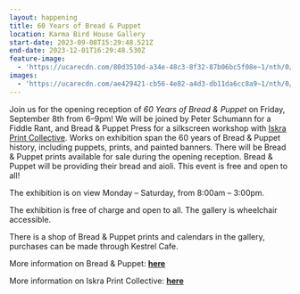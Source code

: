 ```yaml
---
layout: happening
title: 60 Years of Bread & Puppet
location: Karma Bird House Gallery
start-date: 2023-09-08T15:29:48.521Z
end-date: 2023-12-01T16:29:48.530Z
feature-image:
  - 'https://ucarecdn.com/80d3510d-a34e-48c3-8f32-87b06bc5f08e~1/nth/0/'
images:
  - 'https://ucarecdn.com/ae429421-cb56-4e82-a4d3-db11da6cc8a9~1/nth/0/'
---
```

Join us for the opening reception of _60 Years of Bread & Puppet_ on Friday, September 8th from 6–9pm! We will be joined by Peter Schumann for a Fiddle Rant, and Bread & Puppet Press for a silkscreen workshop with [Iskra Print Collective](https://www.iskraprint.com/). Works on exhibition span the 60 years of Bread & Puppet history, including puppets, prints, and painted banners. There will be Bread & Puppet prints available for sale during the opening reception. Bread & Puppet will be providing their bread and aioli. This event is free and open to all!

The exhibition is on view Monday – Saturday, from 8:00am – 3:00pm.

The exhibition is free of charge and open to all. The gallery is wheelchair accessible.

There is a shop of Bread & Puppet prints and calendars in the gallery, purchases can be made through Kestrel Cafe.

More information on Bread & Puppet: [**here**](https://breadandpuppet.org/)

More information on Iskra Print Collective: [**here**](https://www.iskraprint.com/)
